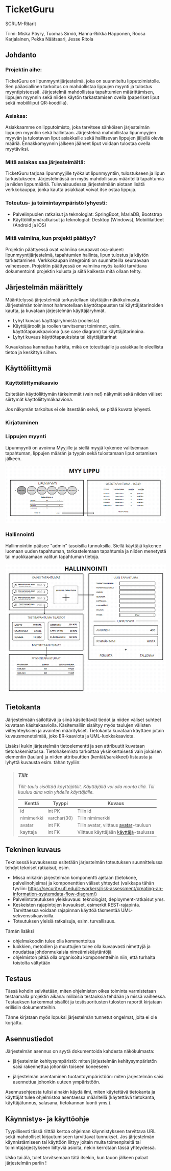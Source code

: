 # TicketGuru

SCRUM-Ritarit

Tiimi: Miska Pöyry, Tuomas Sirviö, Hanna-Riikka Happonen, Roosa Karjalainen, Pekka Näätsaari, Jesse Ritola

## Johdanto

### Projektin aihe:
TicketGuru on lipunmyyntijärjestelmä, joka on suunniteltu lipputoimistolle. Sen pääasiallinen tarkoitus on mahdollistaa lippujen myynti ja tulostus myyntipisteessä. Järjestelmä mahdollistaa tapahtumien määrittämisen, lippujen myynnin sekä niiden käytön tarkastamisen ovella (paperiset liput sekä mobiililiput QR-koodilla).

### Asiakas:
Asiakkaamme on lipputoimisto, joka tarvitsee sähköisen järjestelmän lippujen myyntiin sekä hallintaan. Järjestelmä mahdollistaa lipunmyyjien myyvän ja tulostavan liput asiakkaille sekä hallitsevan lippujen jäljellä olevia määriä. Ennakkomyynnin jälkeen jääneet liput voidaan tulostaa ovella myytäviksi.

### Mitä asiakas saa järjestelmältä:
TicketGuru tarjoaa lipunmyyjille työkalut lipunmyyntiin, tulostukseen ja lipun tarkastukseen. Järjestelmässä on myös mahdollisuus määritellä tapahtumia ja niiden lippumääriä. Tulevaisuudessa järjestelmään aiotaan lisätä verkkokauppa, jonka kautta asiakkaat voivat itse ostaa lippuja.

### Toteutus- ja toimintaympäristö lyhyesti:

-   Palvelinpuolen ratkaisut ja teknologiat: SpringBoot, MariaDB, Bootstrap
-   Käyttöliittymäratkaisut ja teknologiat: Desktop (Windows), Mobiililaitteet (Android ja iOS)

### Mitä valmiina, kun projekti päättyy?

Projektin päättyessä ovat valmiina seuraavat osa-alueet: lipunmyyntijärjestelmä, tapahtumien hallinta, lipun tulostus ja käytön tarkastaminen. Verkkokaupan integrointi on suunnitteilla seuraavaan vaiheeseen. Projektin päättyessä on valmiina myös kaikki tarvittava dokumentointi projektin kulusta ja siitä kaikesta mitä ollaan tehty. 

## Järjestelmän määrittely

Määrittelyssä järjestelmää tarkastellaan käyttäjän näkökulmasta. Järjestelmän
toiminnot hahmotellaan käyttötapausten tai käyttäjätarinoiden kautta, ja kuvataan järjestelmän
käyttäjäryhmät.

-   Lyhyt kuvaus käyttäjäryhmistä (rooleista)
-   Käyttäjäroolit ja roolien tarvitsemat toiminnot, esim. käyttötapauskaaviona
    (use case diagram) tai käyttäjätarinoina.
-   Lyhyt kuvaus käyttötapauksista tai käyttäjätarinat

Kuvauksissa kannattaa harkita, mikä on toteuttajalle ja asiakkaalle oleellista
tietoa ja keskittyä siihen.

## Käyttöliittymä

### Käyttöliittymäkaavio

Esitetään käyttöliittymän tärkeimmät (vain ne!) näkymät sekä niiden väliset siirtymät käyttöliittymäkaaviona. 

Jos näkymän tarkoitus ei ole itsestään selvä, se pitää kuvata lyhyesti.

### Kirjatuminen

### Lippujen myynti

Lipunmyynti on avoinna Myyjille ja siellä myyjä kykenee valitsemaan tapahtuman, lippujen määrän ja tyypin sekä tulostamaan liput ostamisen jälkeen.

![lipunmyynti_hahmotelma](kayttoliittyma_kuvat/lipunmyynti_nayttohahmotelma.png)

### Hallinnointi

Hallinnointiin pääsee "admin" tasoisilla tunnuksilla. Siellä käyttäjä kykenee luomaan uuden tapahtuman, tarkastelemaan tapahtumia ja niiden menetystä tai muokkaamaan valitun tapahtuman tietoja.

![hallinnointi_hahmotelma](kayttoliittyma_kuvat/hallinnointi_nayttohahmotelma.png)

## Tietokanta

Järjestelmään säilöttävä ja siinä käsiteltävät tiedot ja niiden väliset suhteet
kuvataan käsitekaaviolla. Käsitemalliin sisältyy myös taulujen välisten viiteyhteyksien ja avainten
määritykset. Tietokanta kuvataan käyttäen jotain kuvausmenetelmää, joko ER-kaaviota ja UML-luokkakaaviota.

Lisäksi kukin järjestelmän tietoelementti ja sen attribuutit kuvataan
tietohakemistossa. Tietohakemisto tarkoittaa yksinkertaisesti vain jokaisen elementin (taulun) ja niiden
attribuuttien (kentät/sarakkeet) listausta ja lyhyttä kuvausta esim. tähän tyyliin:

> ### _Tilit_
> _Tilit-taulu sisältää käyttäjätilit. Käyttäjällä voi olla monta tiliä. Tili kuuluu aina vain yhdelle käyttäjälle._
>
> Kenttä | Tyyppi | Kuvaus
> ------ | ------ | ------
> id | int PK | Tilin id
> nimimerkki | varchar(30) |  Tilin nimimerkki
> avatar | int FK | Tilin avatar, viittaus [avatar](#Avatar)-tauluun
> kayttaja | int FK | Viittaus käyttäjään [käyttäjä](#Kayttaja)-taulussa

## Tekninen kuvaus

Teknisessä kuvauksessa esitetään järjestelmän toteutuksen suunnittelussa tehdyt tekniset
ratkaisut, esim.

-   Missä mikäkin järjestelmän komponentti ajetaan (tietokone, palvelinohjelma)
    ja komponenttien väliset yhteydet (vaikkapa tähän tyyliin:
    https://security.ufl.edu/it-workers/risk-assessment/creating-an-information-systemdata-flow-diagram/)
-   Palvelintoteutuksen yleiskuvaus: teknologiat, deployment-ratkaisut yms.
-   Keskeisten rajapintojen kuvaukset, esimerkit REST-rajapinta. Tarvittaessa voidaan rajapinnan käyttöä täsmentää
    UML-sekvenssikaavioilla.
-   Toteutuksen yleisiä ratkaisuja, esim. turvallisuus.

Tämän lisäksi

-   ohjelmakoodin tulee olla kommentoitua
-   luokkien, metodien ja muuttujien tulee olla kuvaavasti nimettyjä ja noudattaa
    johdonmukaisia nimeämiskäytäntöjä
-   ohjelmiston pitää olla organisoitu komponentteihin niin, että turhalta toistolta
    vältytään

## Testaus

Tässä kohdin selvitetään, miten ohjelmiston oikea toiminta varmistetaan
testaamalla projektin aikana: millaisia testauksia tehdään ja missä vaiheessa.
Testauksen tarkemmat sisällöt ja testisuoritusten tulosten raportit kirjataan
erillisiin dokumentteihin.

Tänne kirjataan myös lopuksi järjestelmän tunnetut ongelmat, joita ei ole korjattu.

## Asennustiedot

Järjestelmän asennus on syytä dokumentoida kahdesta näkökulmasta:

-   järjestelmän kehitysympäristö: miten järjestelmän kehitysympäristön saisi
    rakennettua johonkin toiseen koneeseen

-   järjestelmän asentaminen tuotantoympäristöön: miten järjestelmän saisi
    asennettua johonkin uuteen ympäristöön.

Asennusohjeesta tulisi ainakin käydä ilmi, miten käytettävä tietokanta ja
käyttäjät tulee ohjelmistoa asentaessa määritellä (käytettävä tietokanta,
käyttäjätunnus, salasana, tietokannan luonti yms.).

## Käynnistys- ja käyttöohje

Tyypillisesti tässä riittää kertoa ohjelman käynnistykseen tarvittava URL sekä
mahdolliset kirjautumiseen tarvittavat tunnukset. Jos järjestelmän
käynnistämiseen tai käyttöön liittyy joitain muita toimenpiteitä tai toimintajärjestykseen liittyviä asioita, nekin kerrotaan tässä yhteydessä.

Usko tai älä, tulet tarvitsemaan tätä itsekin, kun tauon jälkeen palaat
järjestelmän pariin !
